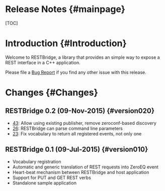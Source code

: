 Release Notes {#mainpage}
============

[TOC]

# Introduction {#Introduction}

Welcome to RESTBridge, a library that provides an simple way to expose a REST
interface in a C++ application.

Please file a [Bug Report](https://github.com/BlueBrain/RESTBridge/issues)
if you find any other issue with this release.

# Changes {#Changes}

## RESTBridge 0.2 (09-Nov-2015) {#version020}

* [43](https://github.com/BlueBrain/RESTBridge/pull/43):
Allow using existing publisher, remove zeroconf-based discovery
* [26](https://github.com/BlueBrain/RESTBridge/pull/26):
RESTBridge can parse command line parameters
* [23](https://github.com/BlueBrain/RESTBridge/pull/23):
Fix vocabulary to return all registered events, not only one

## RESTBridge 0.1 (09-Jul-2015) {#version010}

* Vocabulary registration
* Automatic and generic translation of REST requests into ZeroEQ event
* Heart-beat mechanism between RESTBridge and host application
* Support for PUT and GET REST verbs
* Standalone sample application

